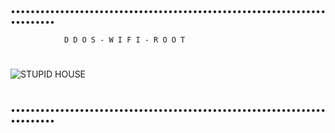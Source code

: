 #
#
•••••••••••••••••••••••••••••••••••••••••••••••••••••••••••••••••••••••••
                
	            D D O S - W I F I - R O O T 
                
#
![STUPID HOUSE](https://github.com/0399obot/DDs_Wipi/blob/main/0399obot.png)
#
 •••••••••••••••••••••••••••••••••••••••••••••••••••••••••••••••••••••••••
